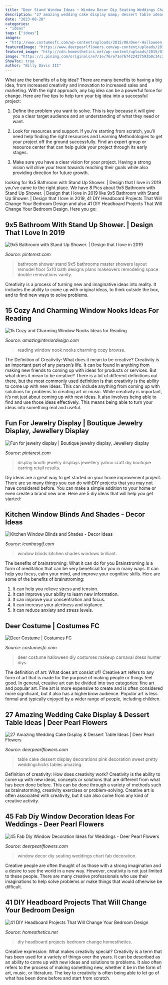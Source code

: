 ```yaml
---
title: "Deer Stand Window Ideas ~ Window Decor Diy Seating Weddings Chart Fab Decoration"
description: "27 amazing wedding cake display &amp; dessert table ideas"
date: "2023-08-20"
categories:
- "ideas"
tags: ["ideas"]
images:
- "http://www.costumesfc.com/wp-content/uploads/2015/08/Deer-Halloween-Costume.jpg"
featuredImage: "https://www.deerpearlflowers.com/wp-content/uploads/2016/05/vintage-window-seating-chart-wedding-reception-decor-ideas.jpg"
featured_image: "http://cdn.homesthetics.net/wp-content/uploads/2015/01/41-DIY-Headboard-ideas_homesthetics47.jpg"
image: "https://i.pinimg.com/originals/e7/1e/76/e71e767422427593b0c34c33f548a5ea.jpg"
ShowToc: true
author: "Billy Davis III"
---
```



What are the benefits of a big idea?
There are many benefits to having a big idea, from increased creativity and innovation to increased sales and marketing. With the right approach, any big idea can be a powerful force for change. Here are five tips to help turn your big idea into a successful project:
1. Define the problem you want to solve. This is key because it will give you a clear target audience and an understanding of what they need or want.

2. Look for resources and support. If you're starting from scratch, you'll need help finding the right resources and Learning Methodologies to get your project off the ground successfully. Find an expert group or resource center that can help guide your project through its early stages.

3. Make sure you have a clear vision for your project. Having a strong vision will drive your team towards reaching their goals while also providing direction for future growth.

	

		
looking for 9x5 Bathroom with Stand Up Shower. | Design that I love in 2019 you've came to the right place. We have 8 Pics about 9x5 Bathroom with Stand Up Shower. | Design that I love in 2019 like 9x5 Bathroom with Stand Up Shower. | Design that I love in 2019, 41 DIY Headboard Projects That Will Change Your Bedroom Design and also 41 DIY Headboard Projects That Will Change Your Bedroom Design. Here you go:
		
    
## 9x5 Bathroom With Stand Up Shower. | Design That I Love In 2019

<img loading=lazy src="https://i.pinimg.com/736x/21/0a/e1/210ae104cc0c7af21c9d8b63f21b6416--bathroom-stand-up-shower-ideas-stand-up-showers.jpg?b=t" onerror="this.onerror=null;this.src='https://tse2.mm.bing.net/th?id=OIP.iSPgAdgM7qDK2fi5y-worwHaKF&amp;pid=15.1';" alt="9x5 Bathroom with Stand Up Shower. | Design that I love in 2019">

_Source: pinterest.com_

>bathroom shower stand 9x5 bathrooms master showers layout remodel floor 5x10 bath designs plans makeovers remodeling space double renovations vanity. 

	

Creativity is a process of turning new and imaginative ideas into reality. It includes the ability to come up with original ideas, to think outside the box, and to find new ways to solve problems.

    
## 15 Cozy And Charming Window Nooks Ideas For Reading

<img loading=lazy src="http://www.amazinginteriordesign.com/wp-content/uploads/2015/06/Inspiring-Window-Reading-Nook-7.jpg" onerror="this.onerror=null;this.src='https://tse4.mm.bing.net/th?id=OIP.2kZeGkAw_04NyLhYXzxdvgHaLG&amp;pid=15.1';" alt="15 Cozy and Charming Window Nooks Ideas for Reading">

_Source: amazinginteriordesign.com_

>reading window nook nooks charming cozy browse. 

	

The Definition of Creativity: What does it mean to be creative?
Creativity is an important part of any person’s life. It can be found in anything from making new friends to coming up with ideas for products or services. But what does it mean to be creative? There is a lot of different definitions out there, but the most commonly used definition is that creativity is the ability to come up with new ideas. This can include anything from coming up with solutions for problems to creating art or music. While creativity is important, it’s not just about coming up with new ideas. It also involves being able to find and use those ideas effectively. This means being able to turn your ideas into something real and useful.

    
## Fun For Jewelry Display | Boutique Jewelry Display, Jewellery Display

<img loading=lazy src="https://i.pinimg.com/originals/e7/1e/76/e71e767422427593b0c34c33f548a5ea.jpg" onerror="this.onerror=null;this.src='https://tse1.mm.bing.net/th?id=OIP.X8JaFdeZhjZhFfr6AI-5lAHaJ4&amp;pid=15.1';" alt="Fun for jewelry display | Boutique jewelry display, Jewellery display">

_Source: pinterest.com_

>display booth jewelry displays jewellery yahoo craft diy boutique earring retail results. 

	

Diy ideas are a great way to get started on your home improvement project. There are so many things you can do withDIY projects that you may not have considered before. You can make a simple addition to your home or even create a brand new one. Here are 5 diy ideas that will help you get started:

    
## Kitchen Window Blinds And Shades - Decor Ideas

<img loading=lazy src="https://icanhasgif.com/wp-content/uploads/2015/02/Kitchen-Window-Blinds-and-Shades.jpg" onerror="this.onerror=null;this.src='https://tse4.mm.bing.net/th?id=OIP.aGXFeJzwIRg2_CS6oW7PCwHaFQ&amp;pid=15.1';" alt="Kitchen Window Blinds and Shades - Decor Ideas">

_Source: icanhasgif.com_

>window blinds kitchen shades windows brilliant. 

	

The benefits of brainstroming: What it can do for you
Brainstroming is a form of meditation that can be very beneficial for you in many ways. It can help you focus, calm your mind, and improve your cognitive skills. Here are some of the benefits of brainstroming: 
1. It can help you relieve stress and tension.
2. It can improve your ability to learn new information.
3. It can improve your concentration and focus. 
4. It can increase your alertness and vigilance. 
5. It can reduce anxiety and stress levels.

    
## Deer Costume | Costumes FC

<img loading=lazy src="http://www.costumesfc.com/wp-content/uploads/2015/08/Deer-Halloween-Costume.jpg" onerror="this.onerror=null;this.src='https://tse2.mm.bing.net/th?id=OIP.rANf48FX0eKeYXXo1svSdAHaNG&amp;pid=15.1';" alt="Deer Costume | Costumes FC">

_Source: costumesfc.com_

>deer costume halloween diy costumes makeup carnaval dress hunter diys. 

	

The definition of art: What does art consist of?
Creative art refers to any form of art that is made for the purpose of making people or things feel good. In general, creative art can be divided into two categories: fine art and popular art. Fine art is more expensive to create and is often considered more significant, but it also has a higherbrow audience. Popular art is less formal and typically enjoyed by a wider range of people, including children.

    
## 27 Amazing Wedding Cake Display &amp; Dessert Table Ideas | Deer Pearl Flowers

<img loading=lazy src="http://www.deerpearlflowers.com/wp-content/uploads/2015/09/pretty-pink-wedding-cake-dessert-table-ideas.jpg" onerror="this.onerror=null;this.src='https://tse2.mm.bing.net/th?id=OIP.kPfZ17YEtb0NRWaL1oO2XAHaLH&amp;pid=15.1';" alt="27 Amazing Wedding Cake Display &amp; Dessert Table Ideas | Deer Pearl Flowers">

_Source: deerpearlflowers.com_

>table cake dessert display decorations pink decoration sweet pretty weddingchicks tables amazing. 

	

Definition of creativity: How does creativity work?
Creativity is the ability to come up with new ideas, concepts or solutions that are different from what has been done before. This can be done through a variety of methods such as brainstorming, creativity exercises or problem-solving. Creative art is often associated with creativity, but it can also come from any kind of creative activity.

    
## 45 Fab Diy Window Decoration Ideas For Weddings - Deer Pearl Flowers

<img loading=lazy src="https://www.deerpearlflowers.com/wp-content/uploads/2016/05/vintage-window-seating-chart-wedding-reception-decor-ideas.jpg" onerror="this.onerror=null;this.src='https://tse1.mm.bing.net/th?id=OIP.3qpS8ASqWbJ9kzgEPC-JKwHaJ3&amp;pid=15.1';" alt="45 Fab Diy Window Decoration Ideas for Weddings - Deer Pearl Flowers">

_Source: deerpearlflowers.com_

>window decor diy seating weddings chart fab decoration. 

	

Creative people are often thought of as those with a strong imagination and a desire to see the world in a new way. However, creativity is not just limited to these people. There are many creative professionals who use their imaginations to help solve problems or make things that would otherwise be difficult.

    
## 41 DIY Headboard Projects That Will Change Your Bedroom Design

<img loading=lazy src="http://cdn.homesthetics.net/wp-content/uploads/2015/01/41-DIY-Headboard-ideas_homesthetics47.jpg" onerror="this.onerror=null;this.src='https://tse1.mm.bing.net/th?id=OIP.SiRn5Nkn_aFcftBAXuudWwHaKf&amp;pid=15.1';" alt="41 DIY Headboard Projects That Will Change Your Bedroom Design">

_Source: homesthetics.net_

>diy headboard projects bedroom change homesthetics. 

	

Creative expression: What makes creativity special?
Creativity is a term that has been used for a variety of things over the years. It can be described as an ability to come up with new ideas and solutions to problems. It also often refers to the process of making something new, whether it be in the form of art, music, or literature. The key to creativity is often being able to let go of what has been done before and start from scratch.

